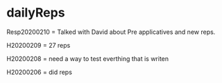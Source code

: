 # dailyReps

Resp20200210 = Talked with David about Pre applicatives and new reps.

H20200209 = 27 reps

H20200208 = need a way to test everthing that is writen

H20200206 = did reps
